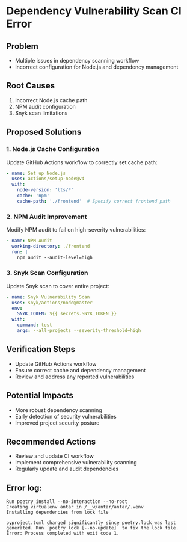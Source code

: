 # Dependency Vulnerability Scan CI Error

## Problem
- Multiple issues in dependency scanning workflow
- Incorrect configuration for Node.js and dependency management

## Root Causes
1. Incorrect Node.js cache path
2. NPM audit configuration
3. Snyk scan limitations

## Proposed Solutions

### 1. Node.js Cache Configuration
Update GitHub Actions workflow to correctly set cache path:
```yaml
- name: Set up Node.js
  uses: actions/setup-node@v4
  with:
    node-version: 'lts/*'
    cache: 'npm'
    cache-path: './frontend'  # Specify correct frontend path
```

### 2. NPM Audit Improvement
Modify NPM audit to fail on high-severity vulnerabilities:
```yaml
- name: NPM Audit
  working-directory: ./frontend
  run: |
    npm audit --audit-level=high
```

### 3. Snyk Scan Configuration
Update Snyk scan to cover entire project:
```yaml
- name: Snyk Vulnerability Scan
  uses: snyk/actions/node@master
  env:
    SNYK_TOKEN: ${{ secrets.SNYK_TOKEN }}
  with:
    command: test
    args: --all-projects --severity-threshold=high
```

## Verification Steps
- Update GitHub Actions workflow
- Ensure correct cache and dependency management
- Review and address any reported vulnerabilities

## Potential Impacts
- More robust dependency scanning
- Early detection of security vulnerabilities
- Improved project security posture

## Recommended Actions
- Review and update CI workflow
- Implement comprehensive vulnerability scanning
- Regularly update and audit dependencies

## Error log:
```
Run poetry install --no-interaction --no-root
Creating virtualenv antar in /__w/antar/antar/.venv
Installing dependencies from lock file

pyproject.toml changed significantly since poetry.lock was last generated. Run `poetry lock [--no-update]` to fix the lock file.
Error: Process completed with exit code 1.
```